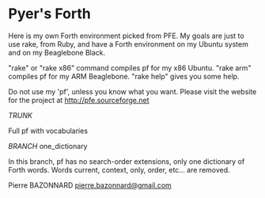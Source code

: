 Pyer's Forth
============

Here is my own Forth environment picked from PFE.
My goals are just to use rake, from Ruby, and have a Forth environment on my Ubuntu system and on my Beaglebone Black.

"rake" or "rake x86" command compiles pf for my x86 Ubuntu.
"rake arm" compiles pf for my ARM Beaglebone.
"rake help" gives you some help.

Do not use my 'pf', unless you know what you want.
Please visit the website for the project at http://pfe.sourceforge.net 

*TRUNK*

Full pf with vocabularies

*BRANCH* one\_dictionary

In this branch, pf has no search-order extensions, only one dictionary of Forth words.
Words current, context, only, order, etc... are removed.


Pierre BAZONNARD
pierre.bazonnard@gmail.com
